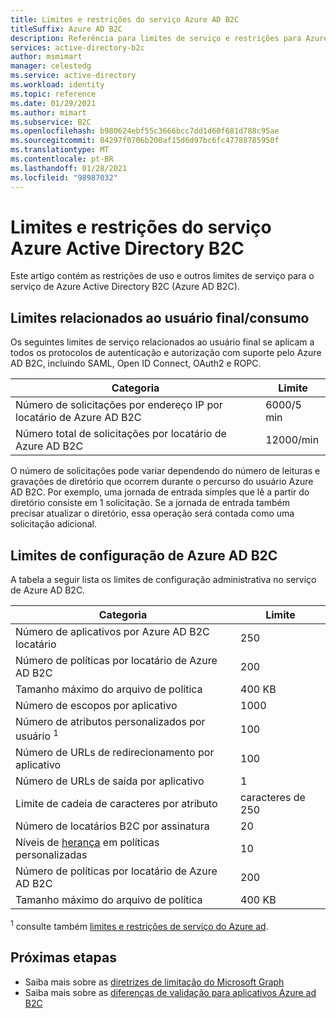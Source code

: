 ```yaml
---
title: Limites e restrições do serviço Azure AD B2C
titleSuffix: Azure AD B2C
description: Referência para limites de serviço e restrições para Azure Active Directory B2C serviço.
services: active-directory-b2c
author: msmimart
manager: celestedg
ms.service: active-directory
ms.workload: identity
ms.topic: reference
ms.date: 01/29/2021
ms.author: mimart
ms.subservice: B2C
ms.openlocfilehash: b980624ebf55c3666bcc7dd1d60f681d788c95ae
ms.sourcegitcommit: 04297f0706b200af15d6d97bc6fc47788785950f
ms.translationtype: MT
ms.contentlocale: pt-BR
ms.lasthandoff: 01/28/2021
ms.locfileid: "98987032"
---
```

# <a name="azure-active-directory-b2c-service-limits-and-restrictions"></a>Limites e restrições do serviço Azure Active Directory B2C

Este artigo contém as restrições de uso e outros limites de serviço para o serviço de Azure Active Directory B2C (Azure AD B2C).

## <a name="end-userconsumption-related-limits"></a>Limites relacionados ao usuário final/consumo

Os seguintes limites de serviço relacionados ao usuário final se aplicam a todos os protocolos de autenticação e autorização com suporte pelo Azure AD B2C, incluindo SAML, Open ID Connect, OAuth2 e ROPC.

|Categoria |Limite    |
|---------|---------|
|Número de solicitações por endereço IP por locatário de Azure AD B2C       |6000/5 min          |
|Número total de solicitações por locatário de Azure AD B2C     |12000/min          |

O número de solicitações pode variar dependendo do número de leituras e gravações de diretório que ocorrem durante o percurso do usuário Azure AD B2C. Por exemplo, uma jornada de entrada simples que lê a partir do diretório consiste em 1 solicitação. Se a jornada de entrada também precisar atualizar o diretório, essa operação será contada como uma solicitação adicional.

## <a name="azure-ad-b2c-configuration-limits"></a>Limites de configuração de Azure AD B2C

A tabela a seguir lista os limites de configuração administrativa no serviço de Azure AD B2C.

|Categoria  |Limite  |
|---------|---------|
|Número de aplicativos por Azure AD B2C locatário   |250           |
|Número de políticas por locatário de Azure AD B2C       |200          |
|Tamanho máximo do arquivo de política      |400 KB          |
|Número de escopos por aplicativo        |1000          |
|Número de atributos personalizados por usuário <sup>1</sup>       |100         |
|Número de URLs de redirecionamento por aplicativo       |100         |
|Número de URLs de saída por aplicativo        |1          |
|Limite de cadeia de caracteres por atributo      |caracteres de 250          |
|Número de locatários B2C por assinatura      |20         |
|Níveis de [herança](custom-policy-overview.md#inheritance-model) em políticas personalizadas     |10         |
|Número de políticas por locatário de Azure AD B2C      |200         |
|Tamanho máximo do arquivo de política      |400 KB         |

<sup>1</sup> consulte também [limites e restrições de serviço do Azure ad](../active-directory/enterprise-users/directory-service-limits-restrictions.md).

## <a name="next-steps"></a>Próximas etapas

- Saiba mais sobre as [diretrizes de limitação do Microsoft Graph](/graph/throttling.md) 
- Saiba mais sobre as [diferenças de validação para aplicativos Azure ad B2C](../active-directory/develop/supported-accounts-validation.md)













